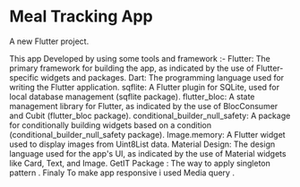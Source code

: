 # Meal Tracking App

A new Flutter project.

This app Developed by using some tools and framework :-
Flutter: The primary framework for building the app, as indicated by the use of Flutter-specific widgets and packages.
Dart: The programming language used for writing the Flutter application.
sqflite: A Flutter plugin for SQLite, used for local database management (sqflite package).
flutter_bloc: A state management library for Flutter, as indicated by the use of BlocConsumer and Cubit (flutter_bloc package).
conditional_builder_null_safety: A package for conditionally building widgets based on a condition (conditional_builder_null_safety package).
Image.memory: A Flutter widget used to display images from Uint8List data.
Material Design: The design language used for the app's UI, as indicated by the use of Material widgets like Card, Text, and Image.
GetIT Package : The way to apply singleton pattern .
Finaly To make app responsive i used Media query .
